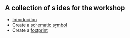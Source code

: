 ## A collection of slides for the workshop

- [Introduction]()
- Create a [schematic symbol](symbol/kicad_symbol.pdf)
- Create a [footprint](footprint/kicad_footprint.pdf)